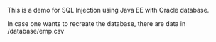 This is a demo for SQL Injection using Java EE with Oracle database.

In case one wants to recreate the database, there are data in /database/emp.csv

